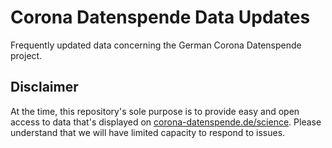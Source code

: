 # Corona Datenspende Data Updates

Frequently updated data concerning the German Corona Datenspende project.

## Disclaimer

At the time, this repository's sole purpose is to provide easy and open access to data that's displayed on [corona-datenspende.de/science](https://corona-datenspende.de/science).
Please understand that we will have limited capacity to respond to issues.
